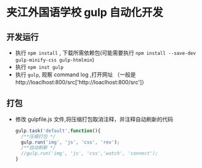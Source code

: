 # 夹江外国语学校 gulp 自动化开发

## 开发运行

* 执行 `npm install` , 下载所需依赖包(可能需要执行 `npm install --save-dev gulp-minify-css gulp-htmlmin`)
* 执行 `npm inst gulp`
* 执行 `gulp`, 观察 command log ,打开网址 （一般是 http://loaclhost:800/src['http://loaclhost:800/src']）



## 打包

* 修改 gulpfile.js 文件,将压缩打包取消注释，并注释自动刷新的代码
  ```js
  gulp.task('default',function(){
    /**压缩打包 */
    gulp.run('img', 'js', 'css', 'rev');
    /**自动刷新 */
    //gulp.run('img', 'js', 'css','watch', 'connect');
  }
  ```